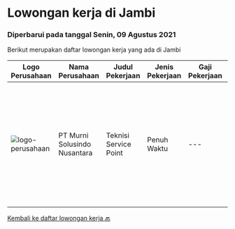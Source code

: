 
  # Lowongan kerja di Jambi

  ### Diperbarui pada tanggal Senin, 09 Agustus 2021

  Berikut merupakan daftar lowongan kerja yang ada di Jambi

  |Logo Perusahaan | Nama Perusahaan | Judul Pekerjaan | Jenis Pekerjaan | Gaji Pekerjaan | Lokasi | Deskripsi | Tanggal diunggah | Pranala |
  | -------------- | --------------- | --------------- | --------- | --------- | -------------- | ------- | ----------- | ----------- |
  |![logo-perusahaan](https://image-service-cdn.seek.com.au/ce424a029956c853025e5a94c924a3b2eae9f462/ee4dce1061f3f616224767ad58cb2fc751b8d2dc)|PT Murni Solusindo Nusantara|Teknisi Service Point|Penuh Waktu|---|Cirebon|DESKRIPSI PEKERJAAN: Melakukan PM (Preventive Maintenance) dan CM (Corrective Maintenance) ke customer sesuai dengan SLA yang sudah ditetapkan....|Selasa, 13 Juli 2021|https://www.jobstreet.co.id/id/job/teknisi-service-point-3577394?token=0~fc98185f-152d-4ec5-afa9-00c178baf7b5&sectionRank=1&jobId=jobstreet-id-job-3577394|


  [Kembali ke daftar lowongan kerja 🔙](../README.md#daftar-lowongan-kerja)
  